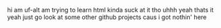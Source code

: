 hi am uf-alt
am trying to learn html
kinda suck at it tho
uhhh yeah thats it 
yeah just go look at some other github projects caus i got nothin' here

<!---
uf-alt/uf-alt is a ✨ special ✨ repository because its `README.md` (this file) appears on your GitHub profile.
You can click the Preview link to take a look at your changes.
--->
